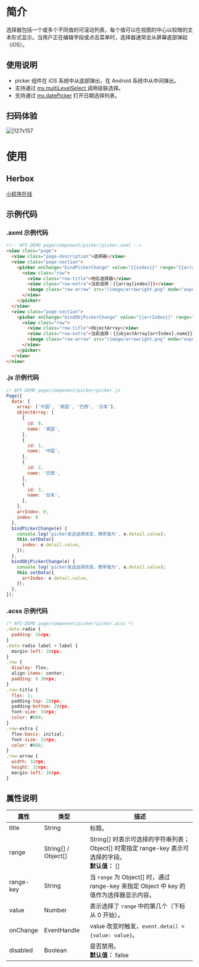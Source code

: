# 简介
选择器包括一个或多个不同值的可滚动列表，每个值可以在视图的中心以较暗的文本形式显示。当用户正在编辑字段或点击菜单时，选择器通常会从屏幕底部弹起（iOS）。

## 使用说明
- picker 组件在 iOS 系统中从底部弹出，在 Android 系统中从中间弹出。
- 支持通过 [my.multiLevelSelect ](/mini/api/multi-level-select)调用级联选择。
- 支持通过 [my.datePicker](/mini/api/ui-date) 打开日期选择列表。

## 扫码体验
![|127x157](https://gw.alipayobjects.com/zos/skylark-tools/public/files/6af93644fb19ed9be1d511fe208d4b20.png#align=left&display=inline&height=157&margin=%5Bobject%20Object%5D&originHeight=157&originWidth=127&status=done&style=none&width=127)

# 使用

## Herbox
[小程序在线](https://herbox-embed.alipay.com/s/doc-picker?theme=light&previewZoom=75&chInfo=openhome-doc) 

## 示例代码

### .axml 示例代码
```html
<!-- API-DEMO page/component/picker/picker.axml -->
<view class="page">
  <view class="page-description">选择器</view>
  <view class="page-section">
    <picker onChange="bindPickerChange" value="{{index}}" range="{{array}}">
      <view class="row">
        <view class="row-title">地区选择器</view>
        <view class="row-extra">当前选择：{{array[index]}}</view>
        <image class="row-arrow" src="/image/arrowright.png" mode="aspectFill" />
      </view>
    </picker>
  </view>
  <view class="page-section">
    <picker onChange="bindObjPickerChange" value="{{arrIndex}}" range="{{objectArray}}" range-key="name">
      <view class="row">
        <view class="row-title">ObjectArray</view>
        <view class="row-extra">当前选择：{{objectArray[arrIndex].name}}</view>
        <image class="row-arrow" src="/image/arrowright.png" mode="aspectFill" />
      </view>
    </picker>
  </view>
</view>
```

### .js 示例代码
```javascript
// API-DEMO page/component/picker/picker.js
Page({
  data: {
    array: ['中国', '美国', '巴西', '日本'],
    objectArray: [
      {
        id: 0,
        name: '美国',
      },
      {
        id: 1,
        name: '中国',
      },
      {
        id: 2,
        name: '巴西',
      },
      {
        id: 3,
        name: '日本',
      },
    ],
    arrIndex: 0,
    index: 0
  },
  bindPickerChange(e) {
    console.log('picker发送选择改变，携带值为', e.detail.value);
    this.setData({
      index: e.detail.value,
    });
  },
  bindObjPickerChange(e) {
    console.log('picker发送选择改变，携带值为', e.detail.value);
    this.setData({
      arrIndex: e.detail.value,
    });
  },
});
```

### .acss 示例代码
```javascript
/* API-DEMO page/component/picker/picker.acss */
.date-radio {
  padding: 26rpx;
}
.date-radio label + label {
  margin-left: 20rpx;
}
.row {
  display: flex;
  align-items: center;
  padding: 0 30rpx;
}
.row-title {
  flex: 1;
  padding-top: 28rpx;
  padding-bottom: 28rpx;
  font-size: 34rpx;
  color: #000;
}
.row-extra {
  flex-basis: initial;
  font-size: 32rpx;
  color: #888;
}
.row-arrow {
  width: 32rpx;
  height: 32rpx;
  margin-left: 16rpx;
}
```

## 属性说明
| **属性** | **类型** | **描述** |
| --- | --- | --- |
| title | String | 标题。 |
| range | String[] / Object[] | String[] 时表示可选择的字符串列表；Object[] 时需指定 range-key 表示可选择的字段。<br />**默认值：** [] |
| range-key | String | 当 `range` 为 Object[] 时，通过 range-key 来指定 Object 中 key 的值作为选择器显示内容。 |
| value | Number | 表示选择了 `range` 中的第几个（下标从 0 开始）。 |
| onChange | EventHandle | value 改变时触发，`event.detail = {value: value}`。 |
| disabled | Boolean | 是否禁用。<br />**默认值：** false |

